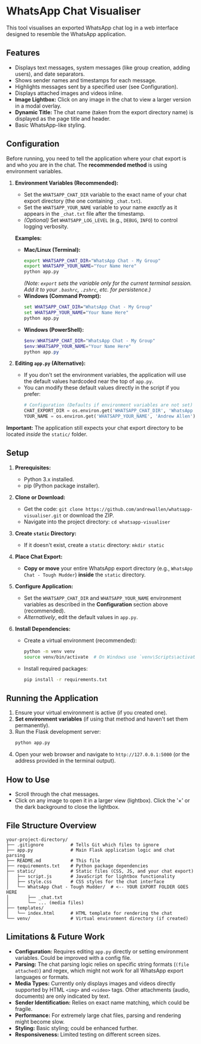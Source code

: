 # WhatsApp Chat Visualiser

This tool visualises an exported WhatsApp chat log in a web interface designed to resemble the WhatsApp application.

## Features

-   Displays text messages, system messages (like group creation, adding users), and date separators.
-   Shows sender names and timestamps for each message.
-   Highlights messages sent by a specified user (see Configuration).
-   Displays attached images and videos inline.
-   **Image Lightbox:** Click on any image in the chat to view a larger version in a modal overlay.
-   **Dynamic Title:** The chat name (taken from the export directory name) is displayed as the page title and header.
-   Basic WhatsApp-like styling.

## Configuration

Before running, you need to tell the application where your chat export is and who *you* are in the chat. The **recommended method** is using environment variables.

1.  **Environment Variables (Recommended):**
    *   Set the `WHATSAPP_CHAT_DIR` variable to the exact name of your chat export directory (the one containing `_chat.txt`).
    *   Set the `WHATSAPP_YOUR_NAME` variable to your name *exactly* as it appears in the `_chat.txt` file after the timestamp.
    *   *(Optional)* Set `WHATSAPP_LOG_LEVEL` (e.g., `DEBUG`, `INFO`) to control logging verbosity.

    **Examples:**
    *   **Mac/Linux (Terminal):**
        ```bash
        export WHATSAPP_CHAT_DIR="WhatsApp Chat - My Group"
        export WHATSAPP_YOUR_NAME="Your Name Here"
        python app.py
        ```
        *(Note: `export` sets the variable only for the current terminal session. Add it to your `.bashrc`, `.zshrc`, etc. for persistence.)*
    *   **Windows (Command Prompt):**
        ```cmd
        set WHATSAPP_CHAT_DIR="WhatsApp Chat - My Group"
        set WHATSAPP_YOUR_NAME="Your Name Here"
        python app.py
        ```
    *   **Windows (PowerShell):**
        ```powershell
        $env:WHATSAPP_CHAT_DIR="WhatsApp Chat - My Group"
        $env:WHATSAPP_YOUR_NAME="Your Name Here"
        python app.py
        ```

2.  **Editing `app.py` (Alternative):**
    *   If you don't set the environment variables, the application will use the default values hardcoded near the top of `app.py`.
    *   You can modify these default values directly in the script if you prefer:
        ```python
        # Configuration (Defaults if environment variables are not set)
        CHAT_EXPORT_DIR = os.environ.get('WHATSAPP_CHAT_DIR', 'WhatsApp Chat - Tough Mudder') # <<< DEFAULT VALUE
        YOUR_NAME = os.environ.get('WHATSAPP_YOUR_NAME', 'Andrew Allen') # <<< DEFAULT VALUE
        ```

**Important:** The application still expects your chat export directory to be located *inside* the `static/` folder.

## Setup

1.  **Prerequisites:**
    *   Python 3.x installed.
    *   pip (Python package installer).

2.  **Clone or Download:**
    *   Get the code: `git clone https://github.com/andrewallen/whatsapp-visualiser.git` or download the ZIP.
    *   Navigate into the project directory: `cd whatsapp-visualiser`

3.  **Create `static` Directory:**
    *   If it doesn't exist, create a `static` directory: `mkdir static`

4.  **Place Chat Export:**
    *   **Copy or move** your entire WhatsApp export directory (e.g., `WhatsApp Chat - Tough Mudder`) **inside** the `static` directory.

5.  **Configure Application:**
    *   Set the `WHATSAPP_CHAT_DIR` and `WHATSAPP_YOUR_NAME` environment variables as described in the **Configuration** section above (recommended).
    *   *Alternatively*, edit the default values in `app.py`.

6.  **Install Dependencies:**
    *   Create a virtual environment (recommended):
        ```bash
        python -m venv venv
        source venv/bin/activate  # On Windows use `venv\Scripts\activate`
        ```
    *   Install required packages:
        ```bash
        pip install -r requirements.txt
        ```

## Running the Application

1.  Ensure your virtual environment is active (if you created one).
2.  **Set environment variables** (if using that method and haven't set them permanently).
3.  Run the Flask development server:
    ```bash
    python app.py
    ```
4.  Open your web browser and navigate to `http://127.0.0.1:5000` (or the address provided in the terminal output).

## How to Use

-   Scroll through the chat messages.
-   Click on any image to open it in a larger view (lightbox). Click the '×' or the dark background to close the lightbox.

## File Structure Overview

```
your-project-directory/
├── .gitignore          # Tells Git which files to ignore
├── app.py              # Main Flask application logic and chat parsing
├── README.md           # This file
├── requirements.txt    # Python package dependencies
├── static/             # Static files (CSS, JS, and your chat export)
│   ├── script.js       # JavaScript for lightbox functionality
│   ├── style.css       # CSS styles for the chat interface
│   └── WhatsApp Chat - Tough Mudder/  # <-- YOUR EXPORT FOLDER GOES HERE
│       ├── _chat.txt
│       └── ... (media files)
├── templates/
│   └── index.html      # HTML template for rendering the chat
└── venv/               # Virtual environment directory (if created)
```

## Limitations & Future Work

-   **Configuration:** Requires editing `app.py` directly or setting environment variables. Could be improved with a config file.
-   **Parsing:** The chat parsing logic relies on specific string formats (`(file attached)`) and regex, which might not work for all WhatsApp export languages or formats.
-   **Media Types:** Currently only displays images and videos directly supported by HTML `<img>` and `<video>` tags. Other attachments (audio, documents) are only indicated by text.
-   **Sender Identification:** Relies on exact name matching, which could be fragile.
-   **Performance:** For extremely large chat files, parsing and rendering might become slow.
-   **Styling:** Basic styling; could be enhanced further.
-   **Responsiveness:** Limited testing on different screen sizes.
